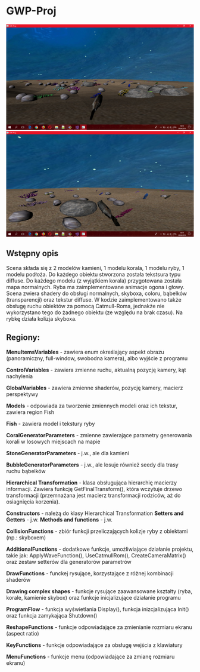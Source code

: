# GWP-Proj

![alt text](doc/1.png "Dobra rybka nie jest zła")
![alt text](doc/2.png "Wszystkie rybki śpią w jeziorze...")

## Wstępny opis

Scena składa się z 2 modelów kamieni, 1 modelu korala, 1 modelu ryby, 1 modelu podłoża. Do każdego obiektu stworzona została tekstsura typu diffuse. Do każdego modelu (z wyjątkiem korala) przygotowana została mapa normalnych. Ryba ma zaimplementowane animacje ogona i głowy. Scena zwiera shadery do obsługi normalnych, skyboxa, coloru, bąbelków (transparencji) oraz tekstur diffuse. W kodzie zaimplementowano także obsługę ruchu obiektów za pomocą Catmull-Roma, jednakże nie wykorzystano tego do żadnego obiektu (ze względu na brak czasu). Na rybkę działa kolizja skyboxa.

## Regiony:

**MenuItemsVariables** - zawiera enum określający aspekt obrazu (panoramiczny, full-window, swobodna kamera), albo wyjście z programu

**ControlVariables** - zawiera zmienne ruchu, aktualną pozycję kamery, kąt nachylenia

**GlobalVariables** - zawiera zmienne shaderów, pozycję kamery, macierz perspektywy

**Models** - odpowiada za tworzenie zmiennych modeli oraz ich tekstur, zawiera region Fish

**Fish** - zawiera model i tekstury ryby

**CoralGeneratorParameters** - zmienne zawierające parametry generowania korali w losowych miejscach na mapie 

**StoneGeneratorParameters** - j.w., ale dla kamieni

**BubbleGeneratorParameters** - j.w., ale losuje również seedy dla trasy ruchu bąbelków 

**Hierarchical Transformation** - klasa obsługująca hierarchię macierzy informacji. Zawiera funkcję GetFinalTransform(), która wczytuje  drzewo transformacji (przemnażana jest macierz transformacji rodziców, aż do osiagnięcia korzenia). 

**Constructors** - należą do klasy Hierarchical Transformation
**Setters and Getters** - j.w.
**Methods and functions** - j.w.

**CollisionFunctions** - zbiór funkcji przeliczających kolizje ryby z obiektami (np.: skyboxem)

**AdditionalFunctions** - dodatkowe funkcje, umożliwiające działanie projektu, takie jak: ApplyWaveFunction(), UseCatmullRom(), CreateCameraMatrix() oraz zestaw setterów dla generatorów parametrów

**DrawFunctions** - funckej rysujące, korzystające z różnej kombinacji shaderów

**Drawing complex shapes** - funkcje rysujące zaawansowane kształty (ryba, korale, kamienie skybox) oraz funkcje inicjalizujące działanie programu

**ProgramFlow** - funkcja wyświetlania Display(), funkcja inizcjalizująca Init() oraz funkcja zamykająca Shutdown()

**ReshapeFunctions** - funkcje odpowiadające za zmienianie rozmiaru ekranu (aspect ratio)

**KeyFunctions** - funkcje odpowiadające za obsługę wejścia z klawiatury

**MenuFunctions** - funkcje menu (odpowiadające za zmianę rozmiaru ekranu)
